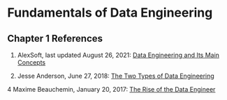 Fundamentals of Data Engineering
=====================================

Chapter 1 References
--------------------

1.  AlexSoft, last updated August 26, 2021:
    [Data Engineering and Its Main Concepts](https://oreil.ly/e94py)

3.  Jesse Anderson, June 27, 2018:
    [The Two Types of Data Engineering](https://oreil.ly/dxDt6)

4 Maxime Beauchemin, January 20, 2017:
    [The Rise of the Data Engineer](https://oreil.ly/kNDmd)    
